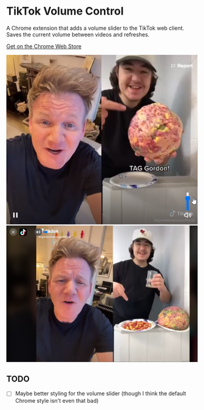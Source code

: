 # TikTok Volume Control
A Chrome extension that adds a volume slider to the TikTok web client. Saves the current volume between videos and refreshes.

[Get on the Chrome Web Store](https://chrome.google.com/webstore/detail/tiktok-volume-control/jpeipidkakodcgbopondpkfkedjpkfoc)

![Feed View Screenshot](gh_assets/feed_screenshot.png)
![Browse View Screenshot](gh_assets/browse_screenshot.png)

## TODO
- [ ] Maybe better styling for the volume slider (though I think the default Chrome style isn't even that bad)